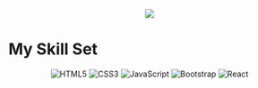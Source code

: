 <header>
<img src="https://github.com/TanjaBlazhevska/TanjaBlazhevska/blob/87d27de8a686bc04236ba84129d775ca4b817412/github-header-image.png"/>

<h1 align="left">
My Skill Set
</h1>






![HTML5](https://img.shields.io/badge/html5-%23E34F26.svg?style=for-the-badge&logo=html5&logoColor=white) ![CSS3](https://img.shields.io/badge/css3-%231572B6.svg?style=for-the-badge&logo=css3&logoColor=white) ![JavaScript](https://img.shields.io/badge/javascript-%23323330.svg?style=for-the-badge&logo=javascript&logoColor=%23F7DF1E) ![Bootstrap](https://img.shields.io/badge/bootstrap-%23563D7C.svg?style=for-the-badge&logo=bootstrap&logoColor=white) ![React](https://img.shields.io/badge/react-%2320232a.svg?style=for-the-badge&logo=react&logoColor=%2361DAFB) 


<!-- Proudly created with GPRM ( https://gprm.itsvg.in ) -->
